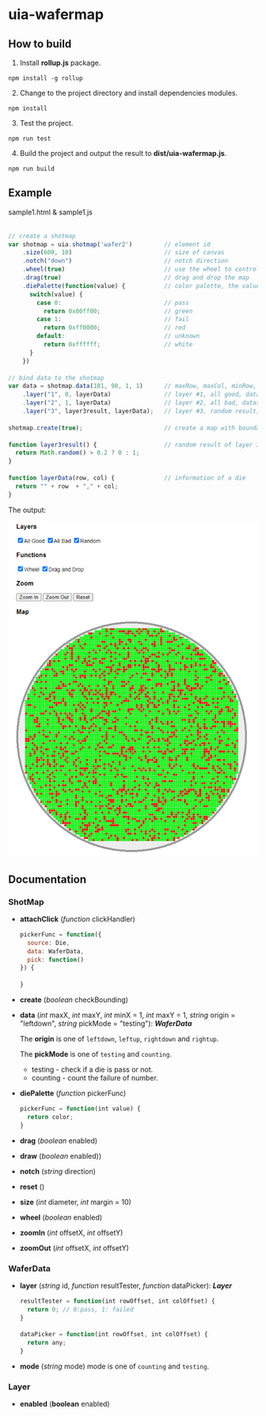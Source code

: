 uia-wafermap
===

## How to build
1. Install __rollup.js__ package.
```
npm install -g rollup
```

2. Change to the project directory and install dependencies modules.
```
npm install
```

3. Test the project.
```
npm run test
```

4. Build the project and output the result to __dist/uia-wafermap.js__.
```
npm run build
```

## Example
sample1.html & sample1.js
```js

// create a shotmap
var shotmap = uia.shotmap('wafer2')         // element id
    .size(600, 10)                          // size of canvas
    .notch("down")                          // notch direction
    .wheel(true)                            // use the wheel to control zoom in & out 
    .drag(true)                             // drag and drop the map
    .diePalette(function(value) {           // color palette, the value passed from result function.
      switch(value) {
        case 0:                             // pass
          return 0x00ff00;                  // green
        case 1:                             // fail
          return 0xff0000;                  // red
        default:                            // unknown
          return 0xffffff;                  // white
      }
    })

// bind data to the shotmap
var data = shotmap.data(101, 98, 1, 1)      // maxRow, maxCol, minRow, minCol, origin="leftdown", pickMode="testing"
    .layer("1", 0, layerData)               // layer #1, all good, dataset
    .layer("2", 1, layerData)               // layer #2, all bad, dataset
    .layer("3", layer3result, layerData);   // layer #3, random result, dataset

shotmap.create(true);                       // create a map with boundary checking. 

function layer3result() {                   // random result of layer 3
  return Math.random() > 0.2 ? 0 : 1;       
}  

function layerData(row, col) {              // information of a die
  return "" + row  + "," + col;
}  
```

The output:

![WaferMap](WaferMap.png)

## Documentation

### ShotMap

* __attachClick__ (_function_ clickHandler)

  ```js
  pickerFunc = function({
    source: Die,
    data: WaferData,
    pick: function()
  }) {

  }
  ```

* __create__ (_boolean_ checkBounding)

* __data__ (_int_ maxX, _int_ maxY, _int_ minX = 1, _int_ maxY = 1, _string_ origin = "leftdown", _string_ pickMode = "testing"): ___WaferData___

  The __origin__ is one of `leftdown`, `leftup`, `rightdown` and `rightup`.

  The __pickMode__ is one of `testing` and `counting`.
  * testing - check if a die is pass or not.
  * counting - count the failure of number.


* __diePalette__ (_function_ pickerFunc)
  ```js
  pickerFunc = function(int value) {
    return color;
  }
  ```


* __drag__ (_boolean_ enabled)

* __draw__ (_boolean_ enabled))

* __notch__ (_string_ direction)

* __reset__ ()

* __size__ (_int_ diameter, _int_ margin = 10)

* __wheel__ (_boolean_ enabled)

* __zoomIn__ (_int_ offsetX, _int_ offsetY)

* __zoomOut__ (_int_ offsetX, _int_ offsetY)


### WaferData

* __layer__ (_string_ id, _function_ resultTester, _function_ dataPicker): ___Layer___
  ```js
  resultTester = function(int rowOffset, int colOffset) {
    return 0; // 0:pass, 1: failed
  }

  dataPicker = function(int rowOffset, int colOffset) {
    return any;
  }
  ```

* __mode__ (_string_ mode)
  mode is one of `counting` and `testing`.


### Layer

* __enabled__ (__boolean__ enabled)

